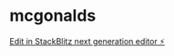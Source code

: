 # mcgonalds

[Edit in StackBlitz next generation editor ⚡️](https://stackblitz.com/~/github.com/olindenbaum/mcgonalds)